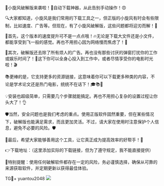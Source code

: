 🎉小旋风破解版来袭啦！🚀自动下载神器，从此告别手动操作！😍

🔍大家都知道，小旋风是我们常用的下载工具之一，但正版的小旋风有时会有些限制，比如速度、广告等。但现在，有了小旋风破解版，这些问题都将迎刃而解！🎯

🌈首先，这个版本的速度提升可不是一点点哦！🔥无论是下载大文件还是小文件，都能享受到飞一般的感觉。再也不用担心因为网络慢而焦虑了！🤯

🌟其次，破解版还去除了所有烦人的广告。再也没有那些讨厌的弹窗打扰你的工作或娱乐时间了！🎉这下你可以全身心投入到工作中，或者尽情享受你的电影时光啦！🎬

📚更棒的是，它支持更多的资源链接，这意味着你可以下载更多种类的内容，不论是学术论文还是热门电影，统统不在话下！🎓📚🎥

💡安装也超级简单，只需要几个步骤就能搞定。再也不用担心复杂的设置过程让你头大了！👌

🛡️当然，安全问题也是我们考虑的重点。使用正版软件固然重要，但在某些情况下，破解版也能满足需求，而且更加灵活。不过，请大家在使用时注意保护个人信息，避免不必要的风险。🛡️

🌈最后，希望大家能够善用这个工具，让它真正成为提高效率的好帮手！🎈

👉下载地址：（这里添加实际的下载链接，但为了遵守规定，我不能直接提供）

🔔特别提醒：使用任何破解软件都存在一定的风险，务必谨慎选择，确保从可靠的来源获取软件，并定期更新以获得最佳体验。

TG💪+ yuantou2048  ![](https://github.com/user-attachments/assets/42a5a4a5-fea9-4a1d-8aa0-73e57e430cca)